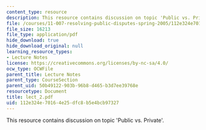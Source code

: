 ```yaml
---
content_type: resource
description: This resource contains discussion on topic 'Public vs. Private'.
file: /courses/11-007-resolving-public-disputes-spring-2005/112e324e70164e25dfc8b5e4bcb97327_lect_2.pdf
file_size: 16213
file_type: application/pdf
hide_download: true
hide_download_original: null
learning_resource_types:
- Lecture Notes
license: https://creativecommons.org/licenses/by-nc-sa/4.0/
ocw_type: OCWFile
parent_title: Lecture Notes
parent_type: CourseSection
parent_uid: 50b49122-903b-96b8-d465-b3d7ee39768e
resourcetype: Document
title: lect_2.pdf
uid: 112e324e-7016-4e25-dfc8-b5e4bcb97327
---
```

This resource contains discussion on topic 'Public vs. Private'.